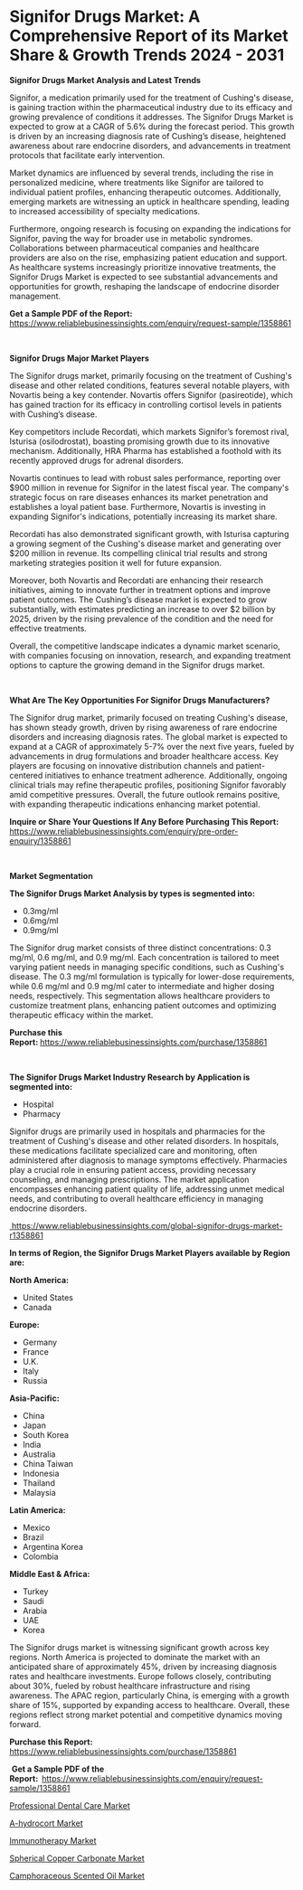 <p><h1>Signifor Drugs Market: A Comprehensive Report of its Market Share & Growth Trends 2024 - 2031</h1></p><p><strong>Signifor Drugs Market Analysis and Latest Trends</strong></p>
<p><p>Signifor, a medication primarily used for the treatment of Cushing's disease, is gaining traction within the pharmaceutical industry due to its efficacy and growing prevalence of conditions it addresses. The Signifor Drugs Market is expected to grow at a CAGR of 5.6% during the forecast period. This growth is driven by an increasing diagnosis rate of Cushing’s disease, heightened awareness about rare endocrine disorders, and advancements in treatment protocols that facilitate early intervention. </p><p>Market dynamics are influenced by several trends, including the rise in personalized medicine, where treatments like Signifor are tailored to individual patient profiles, enhancing therapeutic outcomes. Additionally, emerging markets are witnessing an uptick in healthcare spending, leading to increased accessibility of specialty medications. </p><p>Furthermore, ongoing research is focusing on expanding the indications for Signifor, paving the way for broader use in metabolic syndromes. Collaborations between pharmaceutical companies and healthcare providers are also on the rise, emphasizing patient education and support. As healthcare systems increasingly prioritize innovative treatments, the Signifor Drugs Market is expected to see substantial advancements and opportunities for growth, reshaping the landscape of endocrine disorder management.</p></p>
<p><strong>Get a Sample PDF of the Report:&nbsp;</strong> <a href="https://www.reliablebusinessinsights.com/enquiry/request-sample/1358861?utm_campaign=1094&utm_medium=2&utm_source=Github&utm_content=ia&utm_term=05122024&utm_id=signifor-drugs">https://www.reliablebusinessinsights.com/enquiry/request-sample/1358861</a></p>
<p>&nbsp;</p>
<p><strong>Signifor Drugs Major Market Players</strong></p>
<p><p>The Signifor drugs market, primarily focusing on the treatment of Cushing's disease and other related conditions, features several notable players, with Novartis being a key contender. Novartis offers Signifor (pasireotide), which has gained traction for its efficacy in controlling cortisol levels in patients with Cushing’s disease.</p><p>Key competitors include Recordati, which markets Signifor’s foremost rival, Isturisa (osilodrostat), boasting promising growth due to its innovative mechanism. Additionally, HRA Pharma has established a foothold with its recently approved drugs for adrenal disorders.</p><p>Novartis continues to lead with robust sales performance, reporting over $900 million in revenue for Signifor in the latest fiscal year. The company's strategic focus on rare diseases enhances its market penetration and establishes a loyal patient base. Furthermore, Novartis is investing in expanding Signifor's indications, potentially increasing its market share.</p><p>Recordati has also demonstrated significant growth, with Isturisa capturing a growing segment of the Cushing's disease market and generating over $200 million in revenue. Its compelling clinical trial results and strong marketing strategies position it well for future expansion. </p><p>Moreover, both Novartis and Recordati are enhancing their research initiatives, aiming to innovate further in treatment options and improve patient outcomes. The Cushing’s disease market is expected to grow substantially, with estimates predicting an increase to over $2 billion by 2025, driven by the rising prevalence of the condition and the need for effective treatments.</p><p>Overall, the competitive landscape indicates a dynamic market scenario, with companies focusing on innovation, research, and expanding treatment options to capture the growing demand in the Signifor drugs market.</p></p>
<p>&nbsp;</p>
<p><strong>What Are The Key Opportunities For Signifor Drugs Manufacturers?</strong></p>
<p><p>The Signifor drug market, primarily focused on treating Cushing's disease, has shown steady growth, driven by rising awareness of rare endocrine disorders and increasing diagnosis rates. The global market is expected to expand at a CAGR of approximately 5-7% over the next five years, fueled by advancements in drug formulations and broader healthcare access. Key players are focusing on innovative distribution channels and patient-centered initiatives to enhance treatment adherence. Additionally, ongoing clinical trials may refine therapeutic profiles, positioning Signifor favorably amid competitive pressures. Overall, the future outlook remains positive, with expanding therapeutic indications enhancing market potential.</p></p>
<p><strong>Inquire or Share Your Questions If Any Before Purchasing This Report:</strong> <a href="https://www.reliablebusinessinsights.com/enquiry/pre-order-enquiry/1358861?utm_campaign=1094&utm_medium=2&utm_source=Github&utm_content=ia&utm_term=05122024&utm_id=signifor-drugs">https://www.reliablebusinessinsights.com/enquiry/pre-order-enquiry/1358861</a></p>
<p>&nbsp;</p>
<p><strong>Market Segmentation</strong></p>
<p><strong>The Signifor Drugs Market Analysis by types is segmented into:</strong></p>
<p><ul><li>0.3mg/ml</li><li>0.6mg/ml</li><li>0.9mg/ml</li></ul></p>
<p><p>The Signifor drug market consists of three distinct concentrations: 0.3 mg/ml, 0.6 mg/ml, and 0.9 mg/ml. Each concentration is tailored to meet varying patient needs in managing specific conditions, such as Cushing's disease. The 0.3 mg/ml formulation is typically for lower-dose requirements, while 0.6 mg/ml and 0.9 mg/ml cater to intermediate and higher dosing needs, respectively. This segmentation allows healthcare providers to customize treatment plans, enhancing patient outcomes and optimizing therapeutic efficacy within the market.</p></p>
<p><strong>Purchase this Report:&nbsp;</strong><a href="https://www.reliablebusinessinsights.com/purchase/1358861?utm_campaign=1094&utm_medium=2&utm_source=Github&utm_content=ia&utm_term=05122024&utm_id=signifor-drugs">https://www.reliablebusinessinsights.com/purchase/1358861</a></p>
<p>&nbsp;</p>
<p><strong>The Signifor Drugs Market Industry Research by Application is segmented into:</strong></p>
<p><ul><li>Hospital</li><li>Pharmacy</li></ul></p>
<p><p>Signifor drugs are primarily used in hospitals and pharmacies for the treatment of Cushing's disease and other related disorders. In hospitals, these medications facilitate specialized care and monitoring, often administered after diagnosis to manage symptoms effectively. Pharmacies play a crucial role in ensuring patient access, providing necessary counseling, and managing prescriptions. The market application encompasses enhancing patient quality of life, addressing unmet medical needs, and contributing to overall healthcare efficiency in managing endocrine disorders.</p></p>
<p><a href="https://www.reliablebusinessinsights.com/global-signifor-drugs-market-r1358861?utm_campaign=1094&utm_medium=2&utm_source=Github&utm_content=ia&utm_term=05122024&utm_id=signifor-drugs">&nbsp;https://www.reliablebusinessinsights.com/global-signifor-drugs-market-r1358861</a></p>
<p><strong>In terms of Region, the Signifor Drugs Market Players available by Region are:</strong></p>
<p>
    <p> <strong> North America: </strong>
        <ul>
            <li>United States</li>
            <li>Canada</li>
        </ul>
        </p> 
    <p> <strong> Europe: </strong>
        <ul>
            <li>Germany</li>
            <li>France</li>
            <li>U.K.</li>
            <li>Italy</li>
            <li>Russia</li>
        </ul>
        </p> 
    <p> <strong> Asia-Pacific: </strong>
        <ul>
            <li>China</li>
            <li>Japan</li>
            <li>South Korea</li>
            <li>India</li>
            <li>Australia</li>
            <li>China Taiwan</li>
            <li>Indonesia</li>
            <li>Thailand</li>
            <li>Malaysia</li>
        </ul>
        </p> 
    <p> <strong> Latin America: </strong>
        <ul>
            <li>Mexico</li>
            <li>Brazil</li>
            <li>Argentina Korea</li>
            <li>Colombia</li>
        </ul>
        </p> 
    <p> <strong> Middle East & Africa: </strong>
        <ul>
            <li>Turkey</li>
            <li>Saudi</li>
            <li>Arabia</li>
            <li>UAE</li>
            <li>Korea</li>
        </ul>
    </p>
    </p>
<p><p>The Signifor drugs market is witnessing significant growth across key regions. North America is projected to dominate the market with an anticipated share of approximately 45%, driven by increasing diagnosis rates and healthcare investments. Europe follows closely, contributing about 30%, fueled by robust healthcare infrastructure and rising awareness. The APAC region, particularly China, is emerging with a growth share of 15%, supported by expanding access to healthcare. Overall, these regions reflect strong market potential and competitive dynamics moving forward.</p></p>
<p><strong>Purchase this Report: </strong><a href="https://www.reliablebusinessinsights.com/purchase/1358861?utm_campaign=1094&utm_medium=2&utm_source=Github&utm_content=ia&utm_term=05122024&utm_id=signifor-drugs">https://www.reliablebusinessinsights.com/purchase/1358861</a></p>
<p>&nbsp;<strong>Get a Sample PDF of the Report:&nbsp;&nbsp;</strong><a href="https://www.reliablebusinessinsights.com/enquiry/request-sample/1358861?utm_campaign=1094&utm_medium=2&utm_source=Github&utm_content=ia&utm_term=05122024&utm_id=signifor-drugs">https://www.reliablebusinessinsights.com/enquiry/request-sample/1358861</a></p>
<p><strong></strong></p>
<p><p><a href="https://www.linkedin.com/pulse/compreh-proposis-fbaif?utm_campaign=1094&utm_medium=2&utm_source=Github&utm_content=ia&utm_term=05122024&utm_id=signifor-drugs">Professional Dental Care Market</a></p><p><a href="https://github.com/indrystar/Market-Research-Report-List-5/blob/main/a-hydrocort-market.md?utm_campaign=1094&utm_medium=2&utm_source=Github&utm_content=ia&utm_term=05122024&utm_id=signifor-drugs">A-hydrocort Market</a></p><p><a href="https://www.linkedin.com/pulse/cumulative-effect-latest-trendss-disrupted-immunotherapy-wcjwf?utm_campaign=1094&utm_medium=2&utm_source=Github&utm_content=ia&utm_term=05122024&utm_id=signifor-drugs">Immunotherapy Market</a></p><p><a href="https://issuu.com/reportprime-2/docs/spherical-copper-carbonate-market-size-2030.pptx?utm_campaign=1094&utm_medium=2&utm_source=Github&utm_content=ia&utm_term=05122024&utm_id=signifor-drugs">Spherical Copper Carbonate Market</a></p><p><a href="https://issuu.com/reportprime-2/docs/camphoraceous-scented-oil-market-size-2030.pptx?utm_campaign=1094&utm_medium=2&utm_source=Github&utm_content=ia&utm_term=05122024&utm_id=signifor-drugs">Camphoraceous Scented Oil Market</a></p></p>